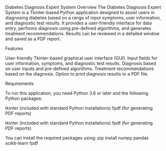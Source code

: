 Diabetes Diagnosis Expert System
Overview
The Diabetes Diagnosis Expert System is a Tkinter-based Python application designed to assist users in diagnosing diabetes based on a range of input symptoms, user information, and diagnostic test results. It provides a user-friendly interface for data entry, performs diagnosis using pre-defined algorithms, and generates treatment recommendations. Results can be reviewed in a detailed window and saved as a PDF report.

Features

User-friendly Tkinter-based graphical user interface (GUI).
Input fields for user information, symptoms, and diagnostic test results.
Diagnosis based on user inputs and pre-defined algorithms.
Treatment recommendations based on the diagnosis.
Option to print diagnosis results to a PDF file.

Requirements

To run this application, you need Python 3.6 or later and the following Python packages:

tkinter (included with standard Python installations)
fpdf (for generating PDF reports)


tkinter (included with standard Python installations)
fpdf (for generating PDF reports)

You can install the required packages using:
pip install numpy pandas scikit-learn fpdf
